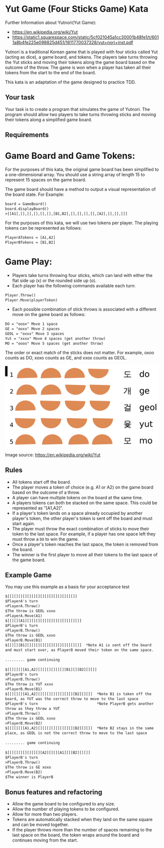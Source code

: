 # Yut Game (Four Sticks Game) Kata

Further Information about Yutnori(Yut Game):
- https://en.wikipedia.org/wiki/Yut
- https://static1.squarespace.com/static/5cf021045a1cc30001b48fe1/t/6011a8b4fe225e098825d451/1611770037328/yut+nori+inst.pdf

Yutnori is a traditional Korean game that is played with four sticks called Yut (acting as dice), a game board, and tokens. The players take turns throwing the Yut sticks and moving their tokens along the game board based on the outcome of the throw. The game is won when a player has taken all their tokens from the start to the end of the board.

This kata is an adaptation of the game designed to practice TDD.

## Your task

Your task is to create a program that simulates the game of Yutnori. The program should allow two players to take turns throwing sticks and moving their tokens along a simplified game board.

## Requirements

# Game Board and Game Tokens:

For the purposes of this kata, the original game board has been simplified to a one-dimensional array. You should use a string
array of length 15 to represent 15 spaces on the game board.

The game board should have a method to output a visual representation of the board state.
For Example:

```
board = GameBoard()
board.displayBoard()
>[[A1],[],[],[],[],[],[B1,B2],[],[],[],[],[A2],[],[],[]]
```

For the purposes of this kata, we will use two tokens per player. The playing tokens can be represented as follows:

```
PlayerATokens = [A1,A2]
PlayerBTokens = [B1,B2]
```

# Game Play:

- Players take turns throwing four sticks, which can land with either the flat side up (x) or the rounded side up (o).
- Each player has the following commands available each turn:

```
Player.Throw()
Player.Move(playerToken)
```

- Each possible combination of stick throws is associated with a different move on the game board as follows:

```
DO = "ooox" Move 1 space
GE = "ooxx" Move 2 spaces
GEOL = "oxxx" Move 3 spaces
Yut = "xxxx" Move 4 spaces (get another throw)
MO = "oooo" Move 5 spaces (get another throw)
```

The order or exact match of the sticks does not matter. For example, oxoo counts as DO, xoxo counts as GE, and xxox counts as GEOL.

<img src="img.png" alt="Yut game board" width="600"/>

Image source: https://en.wikipedia.org/wiki/Yut

## Rules

- All tokens start off the board.
- The player moves a token of choice (e.g. A1 or A2) on the game board based on the outcome of a throw.
- A player can have multiple tokens on the board at the same time.
- A players tokens can both be stacked on the same space. This could be represented as "[A1,A2]".
- If a player's token lands on a space already occupied by another player's token, the other player's token is sent off the board and must start again.
- The player must throw the exact combination of sticks to move their token to the last space. For example, if a player has one space left they must throw a `DO` to win the game.
- Once a player's token reaches the last space, the token is removed from the board.
- The winner is the first player to move all their tokens to the last space of the game board.

## Example Game

You may use this example as a basis for your acceptance test

```
$[[][][][][][][][][][][][][][][]]
$PlayerA's turn
>PlayerA.Throw()
$The throw is GEOL xxxo
>PlayerA.Move(A1)
$[[][][A1][][][][][][][][][][][][]]
$PlayerB's turn
>PlayerB.Throw()
$The throw is GEOL xxxo
>PlayerB.Move(B1)
$[[][][B1][][][][][][][][][][][][]]  *Note A1 is sent off the board and must start over, as PlayerB moved their token on the same space.

......... game continuing

$[[][][][A1,A2][][][][][][][B1][][B2][][]]
$PlayerB's turn
>PlayerB.Throw()
$The throw is YUT xxxx
>PlayerB.Move(B1)
$[[][][][A1,A2][][][][][][][][][B2][][]]  *Note B1 is taken off the board, as YUT was the correct throw to move to the last space
$PlayerB's turn                           *Note PlayerB gets another throw as they threw a YUT
>PlayerB.Throw()
$The throw is GEOL xxxo
>PlayerB.Move(B2)
$[[][][][A1,A2][][][][][][][][][B2][][]]  *Note B2 stays in the same place, as GEOL is not the correct throw to move to the last space

......... game continuing

$[[][][][][][][][A2][][][A1][][B2][][]]
$PlayerB's turn
>PlayerB.Throw()
$The throw is GE xoxo
>PlayerB.Move(B2)
$The winner is PlayerB
```

## Bonus features and refactoring

- Allow the game board to be configured to any size.
- Allow the number of playing tokens to be configured.
- Allow for more than two players.
- Tokens are automatically stacked when they land on the same square and can be moved together.
- If the player throws more than the number of spaces remaining to the last space on the board, the token wraps around the board and continues moving from the start.
